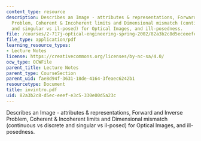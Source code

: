 ```yaml
---
content_type: resource
description: Describes an Image - attributes & representations, Forward and Inverse
  Problem, Coherent & Incoherent limits and Dimensional mismatch (continuous vs discrete
  and singular vs il-posed) for Optical Images, and ill-posedness.
file: /courses/2-717j-optical-engineering-spring-2002/82a3b2c8d5eceeefe3c5330e00d5a23c_invintro.pdf
file_type: application/pdf
learning_resource_types:
- Lecture Notes
license: https://creativecommons.org/licenses/by-nc-sa/4.0/
ocw_type: OCWFile
parent_title: Lecture Notes
parent_type: CourseSection
parent_uid: fae8d94f-3631-18de-4164-3feaec6242b1
resourcetype: Document
title: invintro.pdf
uid: 82a3b2c8-d5ec-eeef-e3c5-330e00d5a23c
---
```

Describes an Image - attributes & representations, Forward and Inverse Problem, Coherent & Incoherent limits and Dimensional mismatch (continuous vs discrete and singular vs il-posed) for Optical Images, and ill-posedness.